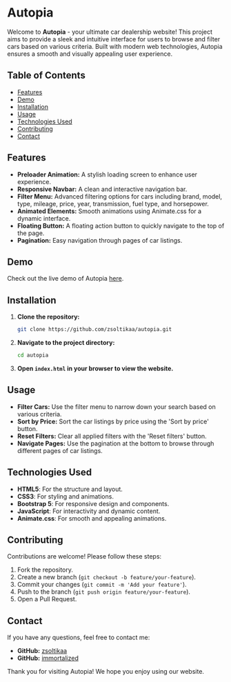 # Autopia

Welcome to **Autopia** - your ultimate car dealership website! This project aims to provide a sleek and intuitive interface for users to browse and filter cars based on various criteria. Built with modern web technologies, Autopia ensures a smooth and visually appealing user experience.

## Table of Contents

- [Features](#features)
- [Demo](#demo)
- [Installation](#installation)
- [Usage](#usage)
- [Technologies Used](#technologies-used)
- [Contributing](#contributing)
- [Contact](#contact)

## Features

- **Preloader Animation:** A stylish loading screen to enhance user experience.
- **Responsive Navbar:** A clean and interactive navigation bar.
- **Filter Menu:** Advanced filtering options for cars including brand, model, type, mileage, price, year, transmission, fuel type, and horsepower.
- **Animated Elements:** Smooth animations using Animate.css for a dynamic interface.
- **Floating Button:** A floating action button to quickly navigate to the top of the page.
- **Pagination:** Easy navigation through pages of car listings.

## Demo

Check out the live demo of Autopia [here](#).

## Installation

1. **Clone the repository:**
    ```bash
    git clone https://github.com/zsoltikaa/autopia.git
    ```

2. **Navigate to the project directory:**
    ```bash
    cd autopia
    ```

3. **Open `index.html` in your browser to view the website.**

## Usage

- **Filter Cars:** Use the filter menu to narrow down your search based on various criteria.
- **Sort by Price:** Sort the car listings by price using the 'Sort by price' button.
- **Reset Filters:** Clear all applied filters with the 'Reset filters' button.
- **Navigate Pages:** Use the pagination at the bottom to browse through different pages of car listings.

## Technologies Used

- **HTML5**: For the structure and layout.
- **CSS3**: For styling and animations.
- **Bootstrap 5**: For responsive design and components.
- **JavaScript**: For interactivity and dynamic content.
- **Animate.css**: For smooth and appealing animations.

## Contributing

Contributions are welcome! Please follow these steps:

1. Fork the repository.
2. Create a new branch (`git checkout -b feature/your-feature`).
3. Commit your changes (`git commit -m 'Add your feature'`).
4. Push to the branch (`git push origin feature/your-feature`).
5. Open a Pull Request.

## Contact

If you have any questions, feel free to contact me:

- **GitHub:** [zsoltikaa](https://github.com/zsoltikaa)
- **GitHub:** [immortalized](https://github.com/immortalized)

Thank you for visiting Autopia! We hope you enjoy using our website.
